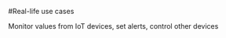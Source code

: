 <a name="real-life-use-cases"></a>
#Real-life use cases

Monitor values from IoT devices, set alerts, control other devices